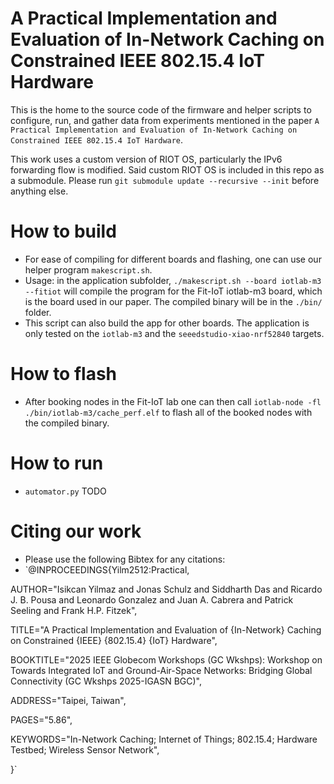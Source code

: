 # A Practical Implementation and Evaluation of In-Network Caching on Constrained IEEE 802.15.4 IoT Hardware 

This is the home to the source code of the firmware and helper scripts to configure, run, and gather data from experiments mentioned in the paper `A Practical Implementation and Evaluation of In-Network Caching on Constrained IEEE 802.15.4 IoT Hardware`.

This work uses a custom version of RIOT OS, particularly the IPv6 forwarding flow is modified. Said custom RIOT OS is included in this repo as a submodule. Please run `git submodule update --recursive --init` before anything else.

# How to build
- For ease of compiling for different boards and flashing, one can use our helper program `makescript.sh`. 
- Usage: in the application subfolder, `./makescript.sh --board iotlab-m3 --fitiot` will compile the program for the Fit-IoT iotlab-m3 board, which is the board used in our paper. The compiled binary will be in the `./bin/` folder.
- This script can also build the app for other boards. The application is only tested on the `iotlab-m3` and the `seeedstudio-xiao-nrf52840` targets. 

# How to flash
- After booking nodes in the Fit-IoT lab one can then call `iotlab-node -fl ./bin/iotlab-m3/cache_perf.elf` to flash all of the booked nodes with the compiled binary. 

# How to run
- `automator.py` TODO

# Citing our work
- Please use the following Bibtex for any citations:
- `@INPROCEEDINGS{Yilm2512:Practical,

AUTHOR="Isikcan Yilmaz and Jonas Schulz and Siddharth Das and Ricardo J. B. Pousa
and Leonardo Gonzalez and Juan A. Cabrera and Patrick Seeling and Frank
H.P. Fitzek",

TITLE="A Practical Implementation and Evaluation of {In-Network} Caching on
Constrained {IEEE} {802.15.4} {IoT} Hardware",

BOOKTITLE="2025 IEEE Globecom Workshops (GC Wkshps): Workshop on Towards Integrated
IoT and Ground-Air-Space Networks: Bridging Global Connectivity (GC Wkshps
2025-IGASN BGC)",

ADDRESS="Taipei, Taiwan",

PAGES="5.86",

KEYWORDS="In-Network Caching; Internet of Things; 802.15.4; Hardware Testbed;
Wireless Sensor Network",

}`


